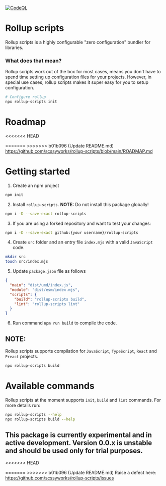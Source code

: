 [![CodeQL](https://github.com/scssyworks/rollup-scripts/actions/workflows/codeql.yml/badge.svg)](https://github.com/scssyworks/rollup-scripts/actions/workflows/codeql.yml)

# Rollup scripts

Rollup scripts is a highly configurable "zero configuration" bundler for
libraries.

### What does that mean?

Rollup scripts work out of the box for most cases, means you don't have to spend
time setting up configuration files for your projects. However, in special use
cases, rollup scripts makes it super easy for you to setup configuration.

```sh
# Configure rollup
npx rollup-scripts init
```

# Roadmap

<<<<<<< HEAD

======= >>>>>>> b01b096 (Update README.md)
https://github.com/scssyworks/rollup-scripts/blob/main/ROADMAP.md

# Getting started

1. Create an npm project

```sh
npm init
```

2. Install `rollup-scripts`. **NOTE:** Do not install this package globally!

```sh
npm i -D --save-exact rollup-scripts
```

3. If you are using a forked repository and want to test your changes:

```sh
npm i -D --save-exact github:{your username}/rollup-scripts
```

4. Create `src` folder and an entry file `index.mjs` with a valid `JavaScript`
   code.

```sh
mkdir src
touch src/index.mjs
```

5. Update `package.json` file as follows

```json
{
  "main": "dist/umd/index.js",
  "module": "dist/esm/index.mjs",
  "scripts": {
    "build": "rollup-scripts build",
    "lint": "rollup-scripts lint"
  }
}
```

6. Run command `npm run build` to compile the code.

## NOTE:

Rollup scripts supports compilation for `JavaScript`, `TypeScript`, `React` and
`Preact` projects.

```sh
npx rollup-scripts build
```

# Available commands

Rollup scripts at the moment supports `init`, `build` and `lint` commands. For
more details run:

```sh
npx rollup-scripts --help
npx rollup-scripts build --help
```

## This package is currently experimental and in active development. Version 0.0.x is unstable and should be used only for trial purposes.

<<<<<<< HEAD

======= >>>>>>> b01b096 (Update README.md) Raise a defect here:
https://github.com/scssyworks/rollup-scripts/issues
